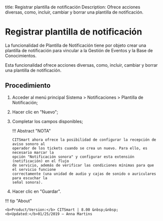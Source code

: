 title: Registrar plantilla de notificación
Description: Ofrece acciones diversas, como, incluir, cambiar y borrar una plantilla de notificación.
# Registrar plantilla de notificación


La funcionalidad de Plantilla de Notificación tiene por objeto crear una
plantilla de notificación para vincular a la Gestión de Eventos y la Base de
Conocimientos.

Esta funcionalidad ofrece acciones diversas, como, incluir, cambiar y borrar una
plantilla de notificación.

Procedimiento
-----------------

1.  Acceder al menú principal Sistema \> Notificaciones \> Plantilla de
    Notificación;

2.  Hacer clic en "Nuevo";

3.  Completar los campos disponibles;

    !!! Abstract "NOTA"
    
        CITSmart ahora ofrece la posibilidad de configurar la recepción de aviso sonoro al 
        operador de los tickets cuando se crea un nuevo. Para ello, es necesario marcar la 
        opción "Notificación sonora" y configurar esta extensión (notificación) en el flujo 
        de servicio, además de verificar las condiciones mínimas para que el servicio funcione 
        correctamente (una unidad de audio y cajas de sonido o auriculares para escuchar la 
        señal sonora).

4.  Hacer clic en "Guardar".

!!! tip "About"

    <b>Product/Version:</b> CITSmart | 8.00 &nbsp;&nbsp;
    <b>Updated:</b>01/25/2019 – Anna Martins

